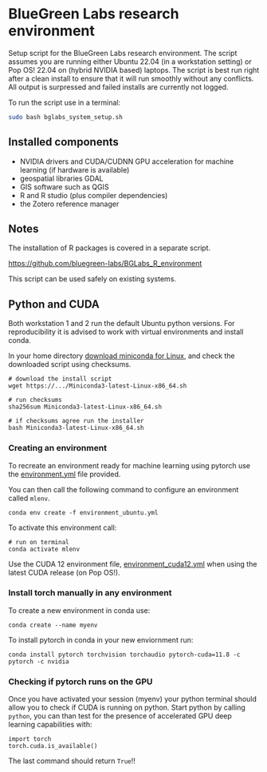 # BlueGreen Labs research environment

Setup script for the BlueGreen Labs research environment. The script assumes you are running either Ubuntu 22.04 (in a workstation setting) or Pop OS! 22.04 on (hybrid NVIDIA based) laptops. The script is best run right after a clean install to ensure that it will run smoothly without any conflicts. All output is surpressed and failed installs are currently not logged.

To run the script use in a terminal:

```bash
sudo bash bglabs_system_setup.sh
```

## Installed components

- NVIDIA drivers and CUDA/CUDNN GPU acceleration for machine learning (if hardware is available)
- geospatial libraries GDAL
- GIS software such as QGIS
- R and R studio (plus compiler dependencies)
- the Zotero reference manager

## Notes

The installation of R packages is covered in a separate script.

https://github.com/bluegreen-labs/BGLabs_R_environment

This script can be used safely on existing systems.


## Python and CUDA

Both workstation 1 and 2 run the default Ubuntu python versions. For reproducibility it is advised to work with virtual environments and install conda.

In your home directory [download miniconda for Linux](https://docs.conda.io/en/latest/miniconda.html#linux-installers), and check the downloaded script using checksums.

```
# download the install script
wget https://.../Miniconda3-latest-Linux-x86_64.sh

# run checksums
sha256sum Miniconda3-latest-Linux-x86_64.sh

# if checksums agree run the installer
bash Miniconda3-latest-Linux-x86_64.sh
```
### Creating an environment

To recreate an environment ready for machine learning using pytorch use the [environment.yml](https://github.com//bluegreen-labs/BGLabs_research_environment/blob/main/python/environment.yml) file provided.

You can then call the following command to configure an environment called `mlenv`.

```
conda env create -f environment_ubuntu.yml
```

To activate this environment call:

```
# run on terminal
conda activate mlenv
```

Use the CUDA 12 environment file, [environment_cuda12.yml](https://github.com/bluegreen-labs/BGLabs_research_environment/blob/main/python/environment_cuda12.yml) when using the latest CUDA release (on Pop OS!).

### Install torch manually in any environment

To create a new environment in conda use:

```
conda create --name myenv
```

To install pytorch in conda in your new enviornment run:

```
conda install pytorch torchvision torchaudio pytorch-cuda=11.8 -c pytorch -c nvidia
```

### Checking if pytorch runs on the GPU

Once you have activated your session (myenv) your python terminal should allow you to check if CUDA is running on python. Start python by calling `python`, you can than test for the presence of accelerated GPU deep learning capabilities with:

```
import torch
torch.cuda.is_available()
```
The last command should return `True`!!
